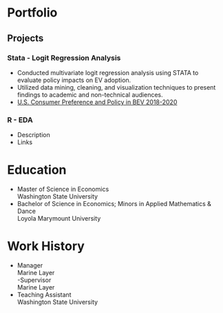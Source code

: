 # Portfolio

## Projects
### Stata - Logit Regression Analysis
- Conducted multivariate logit regression analysis using STATA to evaluate policy impacts on EV adoption.
- Utilized data mining, cleaning, and visualization techniques to present findings to academic and non-technical audiences.
- [U.S. Consumer Preference and Policy in BEV 2018-2020](https://github.com/nicolerouleau/Stata_US_BEV)

### R - EDA
- Description
- Links

# Education
- Master of Science in Economics <br/>
Washington State University
- Bachelor of Science in Economics; Minors in Applied Mathematics & Dance <br/>
Loyola Marymount University

# Work History
- Manager <br/>
Marine Layer <br/>
-Supervisor <br/>
Marine Layer <br/>
- Teaching Assistant <br/>
Washington State University <br/>
